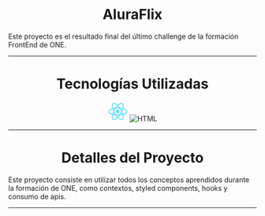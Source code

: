 <h1 align="center">AluraFlix</h1>
<p>Este proyecto es el resultado final del último challenge de la formación FrontEnd de ONE.</p>
<hr>
<h1 align="center">Tecnologías Utilizadas</h1>
<div align="center">
  <img src="https://github.com/devicons/devicon/blob/master/icons/react/react-original.svg" alt="React" title="React" width="40px">
  <img src="https://github.com/devicons/devicon/blob/master/icons/html/html-original.svg" alt="HTML" title="HTML" width="40px">
</div>
<hr>
<h1 align="center">Detalles del Proyecto</h1>
<p>Este proyecto consiste en utilizar todos los conceptos aprendidos durante la formación de ONE, como contextos, styled components, hooks y consumo de apis. </p>
<hr>
<!--<h1 align="center">Características Destacadas</h1>
<ul>
  <li><b>Movimiento:</b> El circuito debe permitir que la posición del servomotor sea definida de acuerdo al uso de un potenciómetro.</li>
  <li><b>Trayectoria:</b> El circuito debe almacenar la posición que tuvo el servomotor y el tiempo que duró para poder replicarlo al reproducir la grabación.</li>
</ul>
<hr>
<h1 align="center">Interfaz</h1>
<div align="center">
  <img src="Final_OC.png" alt="Interface" title="Interface" width="600px">
</div>
<hr>--!>
